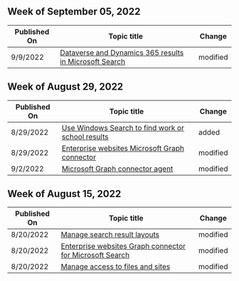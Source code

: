 <!-- This file is generated automatically each week. Changes made to this file will be overwritten.-->



## Week of September 05, 2022


| Published On |Topic title | Change |
|------|------------|--------|
| 9/9/2022 | [Dataverse and Dynamics 365 results in Microsoft Search](/MicrosoftSearch/manage-dynamics365) | modified |


## Week of August 29, 2022


| Published On |Topic title | Change |
|------|------------|--------|
| 8/29/2022 | [Use Windows Search to find work or school results](/MicrosoftSearch/use-windows-search-find-work-school-results) | added |
| 8/29/2022 | [Enterprise websites Microsoft Graph connector](/MicrosoftSearch/enterprise-web-connector) | modified |
| 9/2/2022 | [Microsoft Graph connector agent](/MicrosoftSearch/graph-connector-agent) | modified |


## Week of August 15, 2022


| Published On |Topic title | Change |
|------|------------|--------|
| 8/20/2022 | [Manage search result layouts](/MicrosoftSearch/customize-results-layout) | modified |
| 8/20/2022 | [Enterprise websites Graph connector for Microsoft Search](/MicrosoftSearch/enterprise-web-connector) | modified |
| 8/20/2022 | [Manage access to files and sites](/MicrosoftSearch/manage-access-files-sites) | modified |
